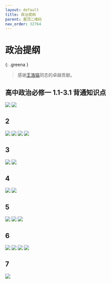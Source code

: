 ```yaml
---
layout: default
title: 政治提纲
parent: 置顶二维码
nav_order: 32764
---
```


# 政治提纲

{: .greena }
> 感谢[王浩铭](/study-together-docs/docs/user-list/4.html)同志的卓越贡献。

## 高中政治必修一 1.1-3.1 背通知识点

![](../../assets/%E9%AB%98%E4%B8%AD%E6%94%BF%E6%B2%BB%E7%AC%94%E8%AE%B0/%E5%BE%AE%E4%BF%A1%E5%9B%BE%E7%89%87_202310041659172.jpg)
![](../../assets/%E9%AB%98%E4%B8%AD%E6%94%BF%E6%B2%BB%E7%AC%94%E8%AE%B0/%E5%BE%AE%E4%BF%A1%E5%9B%BE%E7%89%87_202310041659181.jpg)


## 2
![](../../assets/%E9%AB%98%E4%B8%AD%E6%94%BF%E6%B2%BB%E7%AC%94%E8%AE%B0/1-1.jpg) 
![](../../assets/%E9%AB%98%E4%B8%AD%E6%94%BF%E6%B2%BB%E7%AC%94%E8%AE%B0/1-2.jpg) 
![](../../assets/%E9%AB%98%E4%B8%AD%E6%94%BF%E6%B2%BB%E7%AC%94%E8%AE%B0/1-3.jpg) 
![](../../assets/%E9%AB%98%E4%B8%AD%E6%94%BF%E6%B2%BB%E7%AC%94%E8%AE%B0/1-4.jpg)

## 3
![](../../assets/%E9%AB%98%E4%B8%AD%E6%94%BF%E6%B2%BB%E7%AC%94%E8%AE%B0/2-1.jpg) 
![](../../assets/%E9%AB%98%E4%B8%AD%E6%94%BF%E6%B2%BB%E7%AC%94%E8%AE%B0/2-2.jpg)

## 4
![](../../assets/%E9%AB%98%E4%B8%AD%E6%94%BF%E6%B2%BB%E7%AC%94%E8%AE%B0/3-1.jpg) 
![](../../assets/%E9%AB%98%E4%B8%AD%E6%94%BF%E6%B2%BB%E7%AC%94%E8%AE%B0/3-2.jpg)

## 5
![](../../assets/%E9%AB%98%E4%B8%AD%E6%94%BF%E6%B2%BB%E7%AC%94%E8%AE%B0/4-1.jpg)
![](../../assets/%E9%AB%98%E4%B8%AD%E6%94%BF%E6%B2%BB%E7%AC%94%E8%AE%B0/4-2.jpg) 
![](../../assets/%E9%AB%98%E4%B8%AD%E6%94%BF%E6%B2%BB%E7%AC%94%E8%AE%B0/4-3.jpg)

## 6
![](../../assets/%E9%AB%98%E4%B8%AD%E6%94%BF%E6%B2%BB%E7%AC%94%E8%AE%B0/5-1.jpg) 
![](../../assets/%E9%AB%98%E4%B8%AD%E6%94%BF%E6%B2%BB%E7%AC%94%E8%AE%B0/5-2.jpg) 
![](../../assets/%E9%AB%98%E4%B8%AD%E6%94%BF%E6%B2%BB%E7%AC%94%E8%AE%B0/5-3.jpg) 
![](../../assets/%E9%AB%98%E4%B8%AD%E6%94%BF%E6%B2%BB%E7%AC%94%E8%AE%B0/5-4.jpg)

## 7
![](../../assets/%E9%AB%98%E4%B8%AD%E6%94%BF%E6%B2%BB%E7%AC%94%E8%AE%B0/6.jpg)